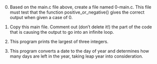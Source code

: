 0. Based on the main.c file above, create a file named 0-main.c. 
This file must test that the function positive_or_negative() 
gives the correct output when given a case of 0.

1. Copy this main file. Comment out (don’t delete it!) 
the part of the code that is causing the output to go into an infinite loop.

2. This program prints the largest of three integers.

3. This program converts a date to the day of year and determines how many days are left in the year,
 taking leap year into consideration.